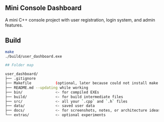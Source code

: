 ## Mini Console Dashboard 
A mini C++ console project with user registration, login system, and admin features.

## Build

```bash
make
./build/user_dashboard.exe 

## Folder map

user_dashboard/
├── .gitignore
├── Makefile           (optional, later because could not install make with choco install make cmdl )
├── README.md --updating while working
├── bin/               <- for compiled EXEs
├── build/             <- for build intermediate files 
├── src/               <- all your `.cpp` and `.h` files
├── data/              <- saved user data 
├── docs/              <- for screenshots, notes, or architecture ideas
└── extras/            <- optional experiments
